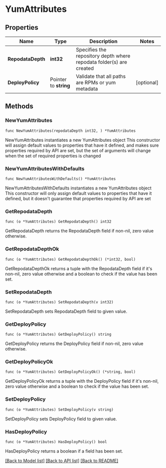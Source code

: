 # YumAttributes

## Properties

Name | Type | Description | Notes
------------ | ------------- | ------------- | -------------
**RepodataDepth** | **int32** | Specifies the repository depth where repodata folder(s) are created | 
**DeployPolicy** | Pointer to **string** | Validate that all paths are RPMs or yum metadata | [optional] 

## Methods

### NewYumAttributes

`func NewYumAttributes(repodataDepth int32, ) *YumAttributes`

NewYumAttributes instantiates a new YumAttributes object
This constructor will assign default values to properties that have it defined,
and makes sure properties required by API are set, but the set of arguments
will change when the set of required properties is changed

### NewYumAttributesWithDefaults

`func NewYumAttributesWithDefaults() *YumAttributes`

NewYumAttributesWithDefaults instantiates a new YumAttributes object
This constructor will only assign default values to properties that have it defined,
but it doesn't guarantee that properties required by API are set

### GetRepodataDepth

`func (o *YumAttributes) GetRepodataDepth() int32`

GetRepodataDepth returns the RepodataDepth field if non-nil, zero value otherwise.

### GetRepodataDepthOk

`func (o *YumAttributes) GetRepodataDepthOk() (*int32, bool)`

GetRepodataDepthOk returns a tuple with the RepodataDepth field if it's non-nil, zero value otherwise
and a boolean to check if the value has been set.

### SetRepodataDepth

`func (o *YumAttributes) SetRepodataDepth(v int32)`

SetRepodataDepth sets RepodataDepth field to given value.


### GetDeployPolicy

`func (o *YumAttributes) GetDeployPolicy() string`

GetDeployPolicy returns the DeployPolicy field if non-nil, zero value otherwise.

### GetDeployPolicyOk

`func (o *YumAttributes) GetDeployPolicyOk() (*string, bool)`

GetDeployPolicyOk returns a tuple with the DeployPolicy field if it's non-nil, zero value otherwise
and a boolean to check if the value has been set.

### SetDeployPolicy

`func (o *YumAttributes) SetDeployPolicy(v string)`

SetDeployPolicy sets DeployPolicy field to given value.

### HasDeployPolicy

`func (o *YumAttributes) HasDeployPolicy() bool`

HasDeployPolicy returns a boolean if a field has been set.


[[Back to Model list]](../README.md#documentation-for-models) [[Back to API list]](../README.md#documentation-for-api-endpoints) [[Back to README]](../README.md)


